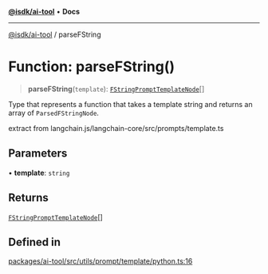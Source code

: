 [**@isdk/ai-tool**](../README.md) • **Docs**

***

[@isdk/ai-tool](../globals.md) / parseFString

# Function: parseFString()

> **parseFString**(`template`): [`FStringPromptTemplateNode`](../type-aliases/FStringPromptTemplateNode.md)[]

Type that represents a function that takes a template string and
returns an array of `ParsedFStringNode`.

extract from langchain.js/langchain-core/src/prompts/template.ts

## Parameters

• **template**: `string`

## Returns

[`FStringPromptTemplateNode`](../type-aliases/FStringPromptTemplateNode.md)[]

## Defined in

[packages/ai-tool/src/utils/prompt/template/python.ts:16](https://github.com/isdk/ai-tool.js/blob/5f9f0083c734722103ff5468e424b48c212a55f0/src/utils/prompt/template/python.ts#L16)
